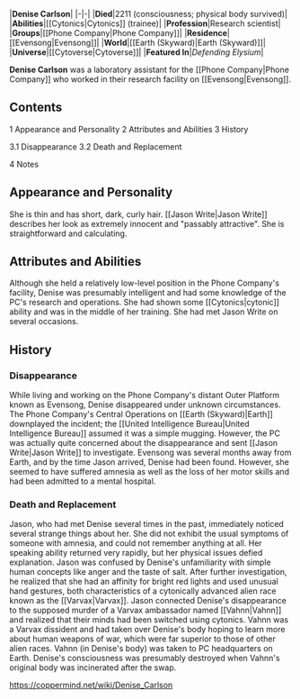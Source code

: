 |**Denise Carlson**|
|-|-|
|**Died**|2211 (consciousness; physical body survived)|
|**Abilities**|[[Cytonics\|Cytonics]] (trainee)|
|**Profession**|Research scientist|
|**Groups**|[[Phone Company\|Phone Company]]|
|**Residence**|[[Evensong\|Evensong]]|
|**World**|[[Earth (Skyward)\|Earth (Skyward)]]|
|**Universe**|[[Cytoverse\|Cytoverse]]|
|**Featured In**|*Defending Elysium*|

**Denise Carlson** was a laboratory assistant for the [[Phone Company\|Phone Company]] who worked in their research facility on [[Evensong\|Evensong]].

## Contents

1 Appearance and Personality
2 Attributes and Abilities
3 History

3.1 Disappearance
3.2 Death and Replacement


4 Notes


## Appearance and Personality
She is thin and has short, dark, curly hair. [[Jason Write\|Jason Write]] describes her look as extremely innocent and "passably attractive". She is straightforward and calculating.

## Attributes and Abilities
Although she held a relatively low-level position in the Phone Company's facility, Denise was presumably intelligent and had some knowledge of the PC's research and operations.
She had shown some [[Cytonics\|cytonic]] ability and was in the middle of her training. She had met Jason Write on several occasions.

## History
### Disappearance
While living and working on the Phone Company's distant Outer Platform known as Evensong, Denise disappeared under unknown circumstances. The Phone Company's Central Operations on [[Earth (Skyward)\|Earth]] downplayed the incident; the [[United Intelligence Bureau\|United Intelligence Bureau]] assumed it was a simple mugging. However, the PC was actually quite concerned about the disappearance and sent [[Jason Write\|Jason Write]] to investigate. Evensong was several months away from Earth, and by the time Jason arrived, Denise had been found. However, she seemed to have suffered amnesia as well as the loss of her motor skills and had been admitted to a mental hospital.

### Death and Replacement
Jason, who had met Denise several times in the past, immediately noticed several strange things about her. She did not exhibit the usual symptoms of someone with amnesia, and could not remember anything at all. Her speaking ability returned very rapidly, but her physical issues defied explanation. Jason was confused by Denise's unfamiliarity with simple human concepts like anger and the taste of salt. After further investigation, he realized that she had an affinity for bright red lights and used unusual hand gestures, both characteristics of a cytonically advanced alien race known as the [[Varvax\|Varvax]].
Jason connected Denise's disappearance to the supposed murder of a Varvax ambassador named [[Vahnn\|Vahnn]] and realized that their minds had been switched using cytonics. Vahnn was a Varvax dissident and had taken over Denise's body hoping to learn more about human weapons of war, which were far superior to those of other alien races. Vahnn (in Denise's body) was taken to PC headquarters on Earth. Denise's consciousness was presumably destroyed when Vahnn's original body was incinerated after the swap.



https://coppermind.net/wiki/Denise_Carlson
